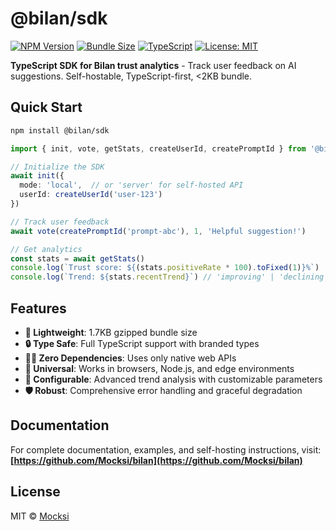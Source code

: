 # @bilan/sdk

[![NPM Version](https://img.shields.io/npm/v/@bilan/sdk?style=flat-square)](https://www.npmjs.com/package/@bilan/sdk)
[![Bundle Size](https://img.shields.io/badge/Bundle%20Size-1.7KB%20gzipped-brightgreen?style=flat-square)](https://github.com/Mocksi/bilan/tree/main/packages/sdk)
[![TypeScript](https://img.shields.io/badge/TypeScript-Ready-blue?style=flat-square)](https://www.typescriptlang.org/)
[![License: MIT](https://img.shields.io/badge/License-MIT-yellow.svg?style=flat-square)](https://opensource.org/licenses/MIT)

**TypeScript SDK for Bilan trust analytics** - Track user feedback on AI suggestions. Self-hostable, TypeScript-first, <2KB bundle.

## Quick Start

```bash
npm install @bilan/sdk
```

```typescript
import { init, vote, getStats, createUserId, createPromptId } from '@bilan/sdk'

// Initialize the SDK
await init({
  mode: 'local',  // or 'server' for self-hosted API
  userId: createUserId('user-123')
})

// Track user feedback
await vote(createPromptId('prompt-abc'), 1, 'Helpful suggestion!')

// Get analytics
const stats = await getStats()
console.log(`Trust score: ${(stats.positiveRate * 100).toFixed(1)}%`)
console.log(`Trend: ${stats.recentTrend}`) // 'improving' | 'declining' | 'stable'
```

## Features

- **🚀 Lightweight**: 1.7KB gzipped bundle size
- **🔒 Type Safe**: Full TypeScript support with branded types
- **🏃‍♂️ Zero Dependencies**: Uses only native web APIs
- **📱 Universal**: Works in browsers, Node.js, and edge environments
- **🔧 Configurable**: Advanced trend analysis with customizable parameters
- **🛡️ Robust**: Comprehensive error handling and graceful degradation

## Documentation

For complete documentation, examples, and self-hosting instructions, visit:
**[https://github.com/Mocksi/bilan](https://github.com/Mocksi/bilan)**

## License

MIT © [Mocksi](https://github.com/Mocksi) 